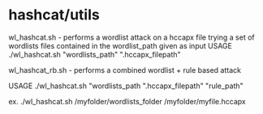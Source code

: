 # hashcat/utils
wl_hashcat.sh -  performs a wordlist attack on a hccapx file trying a set of wordlists files contained in the wordlist_path given as input
USAGE ./wl_hashcat.sh "wordlists_path" ".hccapx_filepath"

wl_hashcat_rb.sh - performs a combined wordlist + rule based attack 

USAGE ./wl_hashcat.sh "wordlists_path ".hccapx_filepath" "rule_path"

ex. ./wl_hashcat.sh /myfolder/wordlists_folder /myfolder/myfile.hccapx

